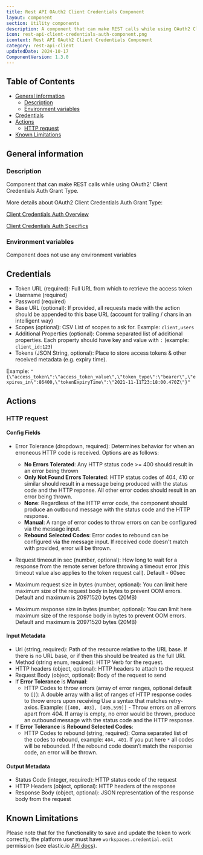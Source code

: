 ```yaml
---
title: Rest API OAuth2 Client Credentials Component
layout: component
section: Utility components
description: A component that can make REST calls while using OAuth2 Client Credentials Auth Grant Type.
icon: rest-api-client-credentials-auth-component.png
icontext: Rest API OAuth2 Client Credentials Component
category: rest-api-client
updatedDate: 2024-10-17
ComponentVersion: 1.3.0
---
```


## Table of Contents

* [General information](#general-information)
    * [Description](#description)
    * [Environment variables](#environment-variables)
* [Credentials](#credentials)
* [Actions](#actions)
    * [HTTP request](#http-request)
* [Known Limitations](#known-limitations)

## General information

### Description
Component that can make REST calls while using OAuth2' Client Credentials Auth Grant Type.

More details about OAuth2 Client Credentials Auth Grant Type:

[Client Credentials Auth Overview](https://datatracker.ietf.org/doc/html/rfc6749#section-1.3.4)

[Client Credentials Auth Specifics](https://datatracker.ietf.org/doc/html/rfc6749#section-4.4)

### Environment variables

Component does not use any environment variables

## Credentials
 * Token URL (required): Full URL from which to retrieve the access token
 * Username (required)
 * Password (required)
 * Base URL (optional): If provided, all requests made with the action should be appended to this base URL (account for trailing / chars in an intelligent way)
 * Scopes (optional): CSV List of scopes to ask for. Example: `client,users`
 * Additional Properties (optional): Comma separated list of additional properties. Each property should have key and value with `:` (example: `client_id:123`)
 * Tokens (JSON String, optional): Place to store access tokens & other received metadata (e.g. expiry time).

Example: `"{\"access_token\":\"access_token_value\",\"token_type\":\"bearer\",\"expires_in\":86400,\"tokenExpiryTime\":\"2021-11-11T23:18:00.470Z\"}"`

## Actions
### HTTP request
#### Config Fields

* Error Tolerance (dropdown, required): Determines behavior for when an erroneous HTTP code is received. Options are as follows:
    * **No Errors Tolerated**: Any HTTP status code >= 400 should result in an error being thrown
    * **Only Not Found Errors Tolerated**: HTTP status codes of 404, 410 or similar should result in a message being produced with the status code and the HTTP reponse. All other error codes should result in an error being thrown.
    * **None**: Regardless of the HTTP error code, the component should produce an outbound message with the status code and the HTTP response.
    * **Manual**: A range of error codes to throw errors on can be configured via the message input.
    * **Rebound Selected Codes**: Error codes to rebound can be configured via the message input. If received code doesn't match with provided, error will be thrown.

* Request timeout in sec (number, optional): How long to wait for a response from the remote server before throwing a timeout error (this timeout value also applies to the token request call).  Default - 60sec
* Maximum request size in bytes (number, optional): You can limit here maximum size of the request body in bytes to prevent OOM errors. Default and maximum is 20971520 bytes (20MB)
* Maximum response size in bytes (number, optional): You can limit here maximum size of the response body in bytes to prevent OOM errors. Default and maximum is 20971520 bytes (20MB)

#### Input Metadata
 * Url (string, required): Path of the resource relative to the URL base. If there is no URL base, or if then this should be treated as the full URl.
 * Method (string enum, required): HTTP Verb for the request.
 * HTTP headers (object, optional): HTTP headers to attach to the request
 * Request Body (object, optional): Body of the request to send
 * If **Error Tolerance** is **Manual**:
    * HTTP Codes to throw errors (array of error ranges, optional default to `[]`): A double array with a list of ranges of HTTP response codes to throw errors upon receiving Use a syntax that matches retry-axios. Example: `[[400, 403], [405,599]]` - Throw errors on all errors apart from 404.
    If array is empty, no error would be thrown, produce an outbound message with the status code and the HTTP response.
 * If **Error Tolerance** is **Rebound Selected Codes**:
    * HTTP Codes to rebound (string, required): Coma separated list of the codes to rebound, example: `404, 401`. If you put here `*` all codes will be rebounded. If the rebound code doesn’t match the response code, an error will be thrown.


#### Output Metadata
* Status Code (integer, required): HTTP status code of the request
* HTTP Headers (object, optional): HTTP headers of the response
* Response Body (object, optional): JSON representation of the response body from the request

## Known Limitations
Please note that for the functionality to save and update the token to work correctly, the platform user must have `workspaces.credential.edit` permission (see elastic.io [API docs](https://api.elastic.io/docs/v2/#update-a-credential)).
